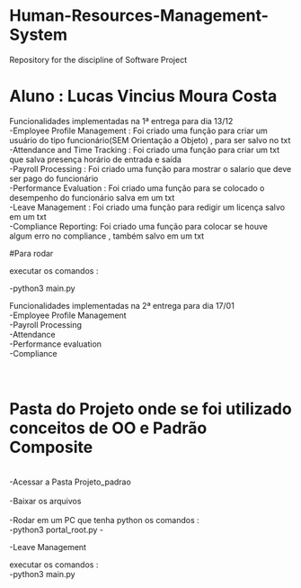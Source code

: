 # Human-Resources-Management-System
Repository for the discipline of Software Project 

# Aluno : Lucas Vincius Moura Costa

Funcionalidades implementadas na 1ª entrega para dia 13/12<br>
-Employee Profile Management : Foi criado uma função para criar um usuário do tipo funcionário(SEM Orientação a Objeto) , para ser salvo no txt<br>
-Attendance and Time Tracking : Foi criado uma função para criar um txt  que salva presença horário de entrada e saída<br>
-Payroll Processing : Foi criado uma função para mostrar o salario que deve ser pago do funcionário<br>
-Performance Evaluation : Foi criado uma função para se colocado o desempenho do funcionário salva em um txt<br>
-Leave Management : Foi criado uma função para redigir um licença salvo em um txt <br>
-Compliance Reporting: Foi criado uma função para colocar se houve algum erro no compliance , também salvo em um txt

#Para rodar<br>

executar os comandos : <br>

-python3 main.py

Funcionalidades implementadas na 2ª entrega para dia 17/01<br>
-Employee Profile Management<br>
-Payroll Processing<br>
-Attendance<br>
-Performance evaluation<br>
-Compliance<br>

<h1><br>Pasta do Projeto onde se foi utilizado conceitos de OO e Padrão Composite<br></h1>
<br>-Acessar a Pasta Projeto_padrao<br>
<br>-Baixar os arquivos<br>
<br>-Rodar em um PC que tenha python os comandos :<br>
-python3 portal_root.py
-

-Leave Management<br>

executar os comandos : <br>
-python3 main.py


